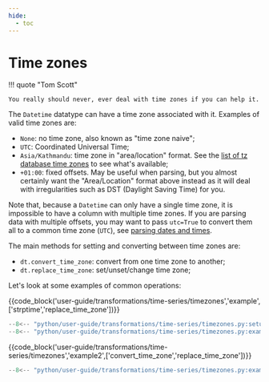 ```yaml
---
hide:
  - toc
---
```


# Time zones

!!! quote "Tom Scott"

    You really should never, ever deal with time zones if you can help it.

The `Datetime` datatype can have a time zone associated with it.
Examples of valid time zones are:

- `None`: no time zone, also known as "time zone naive";
- `UTC`: Coordinated Universal Time;
- `Asia/Kathmandu`: time zone in "area/location" format.
  See the [list of tz database time zones](https://en.wikipedia.org/wiki/List_of_tz_database_time_zones)
  to see what's available;
- `+01:00`: fixed offsets. May be useful when parsing, but you almost certainly want the "Area/Location"
  format above instead as it will deal with irregularities such as DST (Daylight Saving Time) for you.

Note that, because a `Datetime` can only have a single time zone, it is
impossible to have a column with multiple time zones. If you are parsing data
with multiple offsets, you may want to pass `utc=True` to convert
them all to a common time zone (`UTC`), see [parsing dates and times](parsing.md).

The main methods for setting and converting between time zones are:

- `dt.convert_time_zone`: convert from one time zone to another;
- `dt.replace_time_zone`: set/unset/change time zone;

Let's look at some examples of common operations:

{{code_block('user-guide/transformations/time-series/timezones','example',['strptime','replace_time_zone'])}}

```python exec="on" result="text" session="user-guide/transformations/ts/timezones"
--8<-- "python/user-guide/transformations/time-series/timezones.py:setup"
--8<-- "python/user-guide/transformations/time-series/timezones.py:example"
```

{{code_block('user-guide/transformations/time-series/timezones','example2',['convert_time_zone','replace_time_zone'])}}

```python exec="on" result="text" session="user-guide/transformations/ts/timezones"
--8<-- "python/user-guide/transformations/time-series/timezones.py:example2"
```
